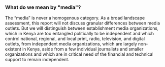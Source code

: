 ### What do we mean by "media"?

The “media” is never a homogenous category. As a broad landscape assessment, this report will not discuss granular differences between media outlets. But we will distinguish between establishment media organizations, which in Kenya are too entangled politically to be independent and which control national, regional, and local print, radio, television, and digital outlets, from independent media organizations, which are largely non-existent in Kenya, aside from a few individual journalists and smaller organizations and which are in critical need of the financial and technical support to remain independent.
